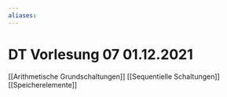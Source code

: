 ```yaml
---
aliases: 
---
```

# DT Vorlesung 07 01.12.2021
[[Arithmetische Grundschaltungen]]
[[Sequentielle Schaltungen]]
[[Speicherelemente]]